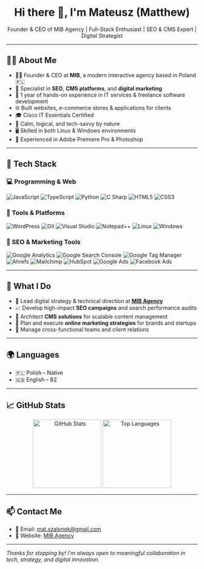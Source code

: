 <h1 align="center">Hi there 👋, I'm Mateusz (Matthew)</h1>
<p align="center">
  Founder & CEO of MIB Agency | Full-Stack Enthusiast | SEO & CMS Expert | Digital Strategist
</p>

---

## 🧑‍💼 About Me

- 👨‍💼 Founder & CEO at **MIB**, a modern interactive agency based in Poland 🇵🇱  
- 🎯 Specialist in **SEO**, **CMS platforms**, and **digital marketing**  
- 🔧 1 year of hands-on experience in IT services & freelance software development  
- 🌐 Built websites, e-commerce stores & applications for clients  
- 🎓 Cisco IT Essentials Certified  
- 🧠 Calm, logical, and tech-savvy by nature  
- 🖥️ Skilled in both Linux & Windows environments  
- 🎥 Experienced in Adobe Premiere Pro & Photoshop  

---

## 🚀 Tech Stack

### 💻 Programming & Web
![JavaScript](https://img.shields.io/badge/-JavaScript-F7DF1E?style=flat&logo=javascript&logoColor=000)
![TypeScript](https://img.shields.io/badge/-TypeScript-3178C6?style=flat&logo=typescript&logoColor=white)
![Python](https://img.shields.io/badge/-Python-3776AB?style=flat&logo=python&logoColor=white)
![C Sharp](https://img.shields.io/badge/-C%23-239120?style=flat&logo=c-sharp&logoColor=white)
![HTML5](https://img.shields.io/badge/-HTML5-E34F26?style=flat&logo=html5&logoColor=white)
![CSS3](https://img.shields.io/badge/-CSS3-1572B6?style=flat&logo=css3&logoColor=white)

### 🧰 Tools & Platforms
![WordPress](https://img.shields.io/badge/-WordPress-21759B?style=flat&logo=wordpress&logoColor=white)
![Git](https://img.shields.io/badge/-Git-F05032?style=flat&logo=git&logoColor=white)
![Visual Studio](https://img.shields.io/badge/-Visual_Studio-5C2D91?style=flat&logo=visual-studio&logoColor=white)
![Notepad++](https://img.shields.io/badge/-Notepad++-90E59A?style=flat&logo=notepadplusplus&logoColor=black)
![Linux](https://img.shields.io/badge/-Linux-FCC624?style=flat&logo=linux&logoColor=black)
![Windows](https://img.shields.io/badge/-Windows-0078D6?style=flat&logo=windows&logoColor=white)

### 🎯 SEO & Marketing Tools
![Google Analytics](https://img.shields.io/badge/-Google_Analytics-E37400?style=flat&logo=google-analytics&logoColor=white)
![Google Search Console](https://img.shields.io/badge/-Google_Search_Console-4285F4?style=flat&logo=google&logoColor=white)
![Google Tag Manager](https://img.shields.io/badge/-Tag_Manager-246FDB?style=flat&logo=google-tag-manager&logoColor=white)
![Ahrefs](https://img.shields.io/badge/-Ahrefs-000000?style=flat&logo=ahrefs&logoColor=white)
![Mailchimp](https://img.shields.io/badge/-Mailchimp-FFE01B?style=flat&logo=mailchimp&logoColor=black)
![HubSpot](https://img.shields.io/badge/-HubSpot-F16522?style=flat&logo=hubspot&logoColor=white)
![Google Ads](https://img.shields.io/badge/-Google_Ads-4285F4?style=flat&logo=google-ads&logoColor=white)
![Facebook Ads](https://img.shields.io/badge/-Facebook_Ads-1877F2?style=flat&logo=facebook&logoColor=white)

---

## 💼 What I Do

- 👔 Lead digital strategy & technical direction at [**MIB Agency**](https://mbpixelworks.com)  
- 📈 Develop high-impact **SEO campaigns** and search performance audits  
- 🧩 Architect **CMS solutions** for scalable content management  
- 📢 Plan and execute **online marketing strategies** for brands and startups  
- 🤝 Manage cross-functional teams and client relations

---

## 🌍 Languages

- 🇵🇱 Polish – Native  
- 🇬🇧 English – B2

---

## 📈 GitHub Stats

<p align="center">
  <img src="https://github-readme-stats.vercel.app/api?username=LloydMontgomeryGarmadon&show_icons=true&theme=tokyonight" alt="GitHub Stats" height="180"/>
  <img src="https://github-readme-stats.vercel.app/api/top-langs/?username=LloydMontgomeryGarmadon&layout=compact&theme=tokyonight" alt="Top Languages" height="180"/>
</p>

---

## 📫 Contact Me

- 📧 Email: [mat.szalonek@gmail.com](mailto:mat.szalonek@gmail.com)  
- 🏢 Website: [MIB Agency](https://mbpixelworks.com)

---

_Thanks for stopping by! I'm always open to meaningful collaboration in tech, strategy, and digital innovation._
